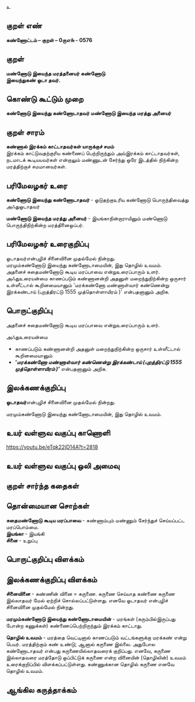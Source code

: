 உ

## குறள் எண் 

**கண்ணோட்டம் – குறள் – 0ருஎ௬ - 0576**  

## குறள் 

**மண்ணோடு இயைந்த மரத்தனையர் கண்ணோடு  
இயைந்துகண் ஓடா தவர்.**  

## கொண்டு கூட்டும் முறை

**கண்ணோடு இயைந்து கண்ணோடாதவர் மண்ணோடு இயைந்த மரத்து அனையர்**

## குறள் சாரம் 

**கண்ணால் இரக்கம் காட்டாதவர்கள் யாருக்குச் சமம்**  
இரக்கம் காட்டுவதற்குரிய கண்ணைப் பெற்றிருந்தும் அவ்இரக்கம் காட்டாதவர்கள்,   
நடமாடக் கூடியயவர்கள் என்றாலும் மண்ணுடன் சேர்ந்து ஒரே இடத்தில் நிற்கின்ற மரத்திற்குச் சமமானவர்கள்.  

## பரிமேலழகர் உரை

**கண்ணோடு இயைந்து கண்ணோடாதவர்** - ஓடுதற்குஉரிய கண்ணோடு பொருந்திவைத்து அஃதுஓடாதவர்  

**மண்ணோடு இயைந்த மரத்து அனையர்** - இயங்காநின்றாராயினும் மண்ணொடு பொருந்திநிற்கின்ற மரத்தினைஒப்பர்.

## பரிமேலழகர் உரைகுறிப்பு   

ஓடாதவர்என்புழிச் சினைவினை முதல்மேல் நின்றது.  
மரமும்கண்ணோடு இயைந்து கண்ணோடாமையின், இது தொழில் உவமம்.    
அதனைச் சுதைமண்ணோடு கூடிய மரப்பாவை என்றுஉரைப்பாரும் உளர்.  
அஃதுஉரையன்மை காணப்படும் கண்ணானன்றி அதனுள் மறைந்துநிற்கின்ற ஒருசார் உள்ளீட்டால் கூறினமையானும் 'மரக்கண்ணோ மண்ணாள்வார் கண்ணென்று இரக்கண்டாய் (புறத்திரட்டு 1555 முத்தொள்ளாயிரம் )' என்பதனானும் அறிக.    

## பொருட்குறிப்பு 

அதனைச் சுதைமண்ணோடு கூடிய மரப்பாவை என்றுஉரைப்பாரும் உளர்.  

அஃதுஉரையன்மை   
* காணப்படும் கண்ணானன்றி அதனுள் மறைந்துநிற்கின்ற ஒருசார் உள்ளீட்டால் கூறினமையானும்  
* _**'மரக்கண்ணோ மண்ணாள்வார் கண்ணென்று இரக்கண்டாய் (புறத்திரட்டு 1555 முத்தொள்ளாயிரம் )'**_ என்பதனானும் அறிக.   

## இலக்கணக்குறிப்பு  

**ஓடாதவர்**என்புழிச் சினைவினை முதல்மேல் நின்றது.  

மரமும்கண்ணோடு இயைந்து கண்ணோடாமையின், இது தொழில் உவமம்.    

## உயர் வள்ளுவ வகுப்பு காணொளி

https://youtu.be/eTqk22jD14A?t=2818 

## உயர் வள்ளுவ வகுப்பு ஒலி அமைவு 

 
## குறள் சார்ந்த கதைகள் 


## தொன்மையான சொற்கள்

**சுதைமண்ணோடு கூடிய மரப்பாவை** - சுண்ணாம்பும் மண்ணும் சேர்ந்துச் செய்யப்பட்ட மரப்பொம்மை.    
**இயங்கா** - இயங்கி   
**சினை** - உறுப்பு   

## பொருட்குறிப்பு விளக்கம்


## இலக்கணக்குறிப்பு விளக்கம்

**சினைவினை** - கண்ணின் வினை = கருணை. கருணை செய்யாத கண்ணை கருணை இல்லாதவர் மேல் ஏற்றிச் சொல்லப்பட்டுள்ளது. எனவே ஓடாதவர் என்புழிச் சினைவினை முதல்மேல் நின்றது.  

**மரமும்கண்ணோடு இயைந்து கண்ணோடாமையின்** - மரங்கள் (கரும்பில்இருப்பது போன்ற கணுக்கள்) கண்ணைப்பெற்றிருந்தும் இரக்கம் காட்டாது.

**தொழில் உவமம்** - மரத்தை வெட்டினால் காணப்படும் வட்டங்களுக்கு மரக்கண் என்று பெயர். மரத்திற்கும் கண் உண்டு; ஆனால் கருணை இல்லை. அதுபோல கண்ணோடாதவர் என்பது கருணையில்லாதவரைக் குறிப்பது. எனவே, கருணை இல்லாதவரை மரத்தோடு ஒப்பிட்டுக் கருணை என்ற வினையின் (தொழிலின்) உவமம் உரைக்குறிப்பில் விளக்கப்பட்டுள்ளது. கண்ணுக்கான தொழில் கருணை எனவே தொழில் உவமம். 

## ஆங்கில கருத்தாக்கம் 


